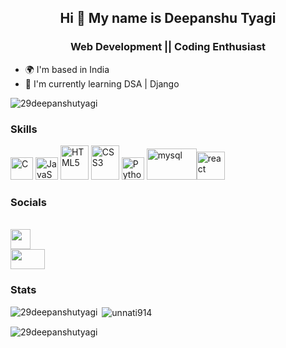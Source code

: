 <h2 align="center"> Hi 👋 My name is Deepanshu Tyagi </h2>


<h3 align="center"> Web Development || Coding Enthusiast </h3>


* 🌍  I'm based in India
* 🧠  I'm currently learning DSA | Django
<p align="left"> <img src="https://komarev.com/ghpvc/?username=29deepanshutyagi&label=Profile%20views&color=0e75b6&style=flat" alt="29deepanshutyagi" /> </p>

### Skills

<p align="left">
<a href="https://www.w3schools.com/c/c_intro.php" target="_blank" rel="noreferrer"><img src="https://upload.wikimedia.org/wikipedia/commons/thumb/1/18/C_Programming_Language.svg/695px-C_Programming_Language.svg.png" width="36" height="36" alt="C" /></a>  <a href="https://developer.mozilla.org/en-US/docs/Web/JavaScript" target="_blank" rel="noreferrer"><img src="https://cdn-icons-png.flaticon.com/512/5968/5968292.png" width="36" height="36" alt="JavaScript" /></a>  <a href="https://developer.mozilla.org/en-US/docs/Glossary/HTML5" target="_blank" rel="noreferrer"><img src="https://upload.wikimedia.org/wikipedia/commons/thumb/6/61/HTML5_logo_and_wordmark.svg/2048px-HTML5_logo_and_wordmark.svg.png" width="45" height="55" alt="HTML5" /></a>  <a href="https://www.w3.org/TR/CSS/#css" target="_blank" rel="noreferrer"><img src="https://upload.wikimedia.org/wikipedia/commons/thumb/d/d5/CSS3_logo_and_wordmark.svg/1200px-CSS3_logo_and_wordmark.svg.png" width="45" height="55" alt="CSS3" /></a>    <a href="https://www.python.org/" target="_blank" rel="noreferrer"><img src="https://upload.wikimedia.org/wikipedia/commons/thumb/c/c3/Python-logo-notext.svg/1869px-Python-logo-notext.svg.png" width="36" height="36" alt="Python" /></a>   <a href="https://www.mysql.com/" target="_blank" rel="noreferrer"><img src="https://www.vectorlogo.zone/logos/mysql/mysql-ar21.png" width="80" height="50" alt="mysql" /></a><a href="https://react.dev/" target="_blank" rel="noreferrer"><img src="https://cdn.worldvectorlogo.com/logos/react-1.svg" width="45" height="45" alt="react" /></a>


</p>

### Socials
<br>
 <a href="https://www.linkedin.com/in/deepanshu-tyagi-2122ab268" target="_blank" rel="noreferrer"><img src="https://static.cdn.wisestamp.com/wp-content/uploads/2021/01/linkedin-icon-circle.png" width="32" height="32" /></a> <br> <a href="https://mailto:29deepanshutyagi@gmail.com" target="_blank" rel="noreferrer"><img src="https://1000logos.net/wp-content/uploads/2018/05/Gmail-Logo.jpg" width="55" height="32" /></a></p>



### Stats
<!-- Top Languages Card -->
<p><img align="left" src="https://github-readme-stats.vercel.app/api/top-langs?username=29deepanshutyagi&show_icons=true&locale=en&layout=compact" alt="29deepanshutyagi" /></p>
<!-- GitHub Stats Card -->
<p>&nbsp;<img align="center" src="https://github-readme-stats.vercel.app/api?username=29deepanshutyagi&show_icons=true&locale=en" alt="unnati914" /></p>

<p><img align="center" src="https://github-readme-streak-stats.herokuapp.com/?user=29deepanshutyagi&" alt="29deepanshutyagi" /></p>

